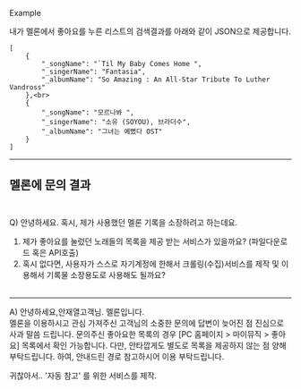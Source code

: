 Example <br>

내가 멜론에서 좋아요를 누른 리스트의 검색결과를 아래와 같이 JSON으로 제공합니다.

````
[
    {
        "_songName": "`Til My Baby Comes Home ",
        "_singerName": "Fantasia",
        "_albumName": "So Amazing : An All-Star Tribute To Luther Vandross"
    },<br>
    {
        "_songName": "모르나봐 ",
        "_singerName": "소유 (SOYOU), 브라더수",
        "_albumName": "그녀는 예뻤다 OST"
    }
]
````
------
멜론에 문의 결과<br><br>
------
Q) 안녕하세요.
   혹시, 제가 사용했던 멜론 기록을 소장하려고 하는데요.
   1. 제가 좋아요를 눌렀던 노래들의 목록을 제공 받는 서비스가 있을까요? (파일다운로드 혹은 API호출)
   2. 혹시 없다면, 사용자가 스스로 자기계정에 한해서 크롤링(수집)서비스를 제작 및 이용해서 기록물 소장용도로 사용해도 될까요?
   <br><br>
------
A) 안녕하세요,안재열고객님. 멜론입니다.  
  멜론을 이용하시고 관심 가져주신 고객님의 소중한 문의에 답변이 늦어진 점 진심으로 사과 말씀 드립니다.
  문의주신 좋아요한 목록의 경우 [PC 홈페이지 > 마이뮤직 > 좋아요] 목록에서 확인 가능합니다.
  다만, 안타깝게도 별도로 목록을 제공하지 않는 점 양해 부탁드립니다.
  하여, 안내드린 경로 참고하시어 이용 부탁드립니다.


귀찮아서.. '자동 참고' 를 위한 서비스를 제작.